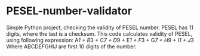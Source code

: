 # PESEL-number-validator
Simple Python project, checking the validity of PESEL number.
PESEL has 11 digits, where the last is a checksum. This code calculates validity of PESEL, using following expression:
A*1 + B*3 + C*7 + D*9 + E*1 + F*3 + G*7 + H*9 + I*1 + J*3 
Where ABCDEFGHIJ are first 10 digits of the number.
